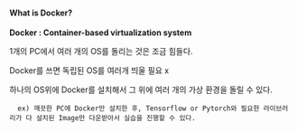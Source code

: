 #### What is Docker?

**Docker : Container-based virtualization system**


  1개의 PC에서 여러 개의 OS를 돌리는 것은 조금 힘들다.
  
  Docker를 쓰면 독립된 OS를 여러개 띄울 필요 x 
  
  하나의 OS위에 Docker를 설치해서 그 위에 여러 개의 가상 환경을 돌릴 수 있다. 
  
      ex) 깨끗한 PC에 Docker만 설치한 후, Tensorflow or Pytorch와 필요한 라이브러리가 다 설치된 Image만 다운받아서 실습을 진행할 수 있다.





